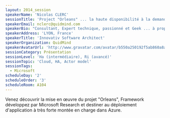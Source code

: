 ```yaml
---
layout: 2014_session
speakerName: 'Nicolas CLERC'
sessionTitle: 'Project "Orleans" ... la haute disponibilité à la demande dans le Cloud'
speakerEmail: nclerc@quidmind.com
speakerBio: "Consultant, Expert technique, passionné et Geek ... à proportion idéale, secouer le shaker ... saupoudrez de plus de 15ans d'expérience professionnelle sur les technologies Microsoft; vous obtenez un Microsoft Regional Director apte à vous accompagner dans la mise en œuvre de vos projets de développement applicatif (Cloud, Mobilité, Client riche/Web riche, IoT)\nLa tête dans l'Azure et le Cloud, mais les mains sur le clavier; les pieds sur terre mais expert en mobilité C#/.Net, n'hésitez pas à venir me parler de vos projets et problématiques, nous ne pourrons que trouver une solution.\n"
speakerAddress: 'LYON, France'
speakerTitle: 'Innovativ Software Architect'
speakerOrganization: QuidMind
speakerAvatarUrl: 'http://www.gravatar.com/avatar/b550a250192f5ab860a8a53225a7e078?size=200&default=mm'
sessionCategory: Présentation
sessionLevel: 'Ha (intermédiaire), Ri (avancé)'
sessionTopic: 'Cloud, HA, Actor model'
sessionTags:
  - Microsoft
scheduleDay: '2'
scheduleOrder: '3'
scheduleRoom: A104
---
```


Venez découvrir la mise en œuvre  du projet "Orleans", Framework développez par Microsoft Research et destiner au déploiement d'application à très forte montée en charge dans Azure.
